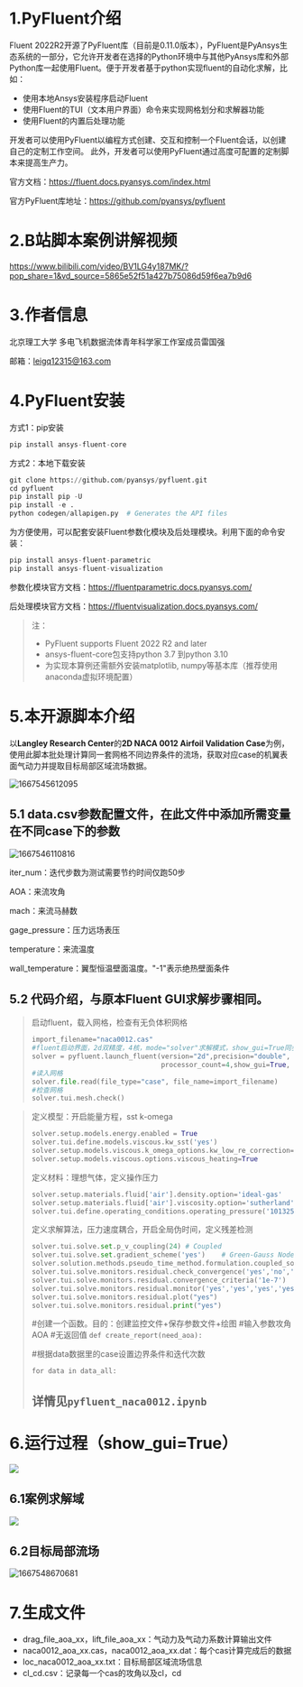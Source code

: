 # 1.PyFluent介绍

Fluent 2022R2开源了PyFluent库（目前是0.11.0版本），PyFluent是PyAnsys生态系统的一部分，它允许开发者在选择的Python环境中与其他PyAnsys库和外部Python库一起使用Fluent。便于开发者基于python实现fluent的自动化求解，比如：

- 使用本地Ansys安装程序启动Fluent
- 使用Fluent的TUI（文本用户界面）命令来实现网格划分和求解器功能
- 使用Fluent的内置后处理功能

开发者可以使用PyFluent以编程方式创建、交互和控制一个Fluent会话，以创建自己的定制工作空间。 此外，开发者可以使用PyFluent通过高度可配置的定制脚本来提高生产力。

官方文档：https://fluent.docs.pyansys.com/index.html

官方PyFluent库地址：https://github.com/pyansys/pyfluent

# 2.B站脚本案例讲解视频

https://www.bilibili.com/video/BV1LG4y187MK/?pop_share=1&vd_source=5865e52f51a427b75086d59f6ea7b9d6

# 3.作者信息

北京理工大学 多电飞机数据流体青年科学家工作室成员雷国强

邮箱：leigq12315@163.com

# 4.PyFluent安装

方式1：pip安装

```python
pip install ansys-fluent-core
```

方式2：本地下载安装

```python
git clone https://github.com/pyansys/pyfluent.git
cd pyfluent
pip install pip -U
pip install -e .
python codegen/allapigen.py  # Generates the API files
```

为方便使用，可以配套安装Fluent参数化模块及后处理模块。利用下面的命令安装：

```python
pip install ansys-fluent-parametric
pip install ansys-fluent-visualization
```

参数化模块官方文档：https://fluentparametric.docs.pyansys.com/

后处理模块官方文档：https://fluentvisualization.docs.pyansys.com/

> 注： 
>
> - PyFluent supports Fluent 2022 R2 and later
> - ansys-fluent-core包支持python 3.7 到python 3.10
> - 为实现本算例还需额外安装matplotlib, numpy等基本库（推荐使用anaconda虚拟环境配置）

# 5.本开源脚本介绍

以**Langley Research Center**的**2D NACA 0012 Airfoil Validation Case**为例，使用此脚本批处理计算同一套网格不同边界条件的流场，获取对应case的机翼表面气动力并提取目标局部区域流场数据。

![1667545612095](assets/1667545612095.png)

## 5.1 data.csv参数配置文件，在此文件中添加所需变量在不同case下的参数

   ![1667546110816](assets/1667546110816.png)

   iter_num：迭代步数为测试需要节约时间仅跑50步

   AOA：来流攻角

   mach：来流马赫数

   gage_pressure：压力远场表压

   temperature：来流温度

   wall_temperature：翼型恒温壁面温度。"-1"表示绝热壁面条件

## 5.2 代码介绍，与原本Fluent GUI求解步骤相同。

   > 启动fluent，载入网格，检查有无负体积网格
   >
   > ```python
   > import_filename="naca0012.cas"
   > #fluent启动界面，2d双精度，4核，mode="solver"求解模式，show_gui=True同步显示fluent
   > solver = pyfluent.launch_fluent(version="2d",precision="double",
   >                                 processor_count=4,show_gui=True, mode="solver"求解模式	)
   > #读入网格
   > solver.file.read(file_type="case", file_name=import_filename)
   > #检查网格
   > solver.tui.mesh.check()
   > ```

   > 定义模型：开启能量方程，sst k-omega
   >
   > ```python
   > solver.setup.models.energy.enabled = True
   > solver.tui.define.models.viscous.kw_sst('yes')
   > solver.setup.models.viscous.k_omega_options.kw_low_re_correction=False
   > solver.setup.models.viscous.options.viscous_heating=True
   > ```
   > 定义材料：理想气体，定义操作压力
   >
   > ```python
   > solver.setup.materials.fluid['air'].density.option='ideal-gas'
   > solver.setup.materials.fluid['air'].viscosity.option='sutherland'
   > solver.tui.define.operating_conditions.operating_pressure('101325')
   > ```
   > 定义求解算法，压力速度耦合，开启全局伪时间，定义残差检测
   >
   > ```python
   > solver.tui.solve.set.p_v_coupling(24) # Coupled
   > solver.tui.solve.set.gradient_scheme('yes')    # Green-Gauss Node Based
   > solver.solution.methods.pseudo_time_method.formulation.coupled_solver='global-time-step'
   > solver.tui.solve.monitors.residual.check_convergence('yes','no','no','no','no','no')
   > solver.tui.solve.monitors.residual.convergence_criteria('1e-7')
   > solver.tui.solve.monitors.residual.monitor('yes','yes','yes','yes','yes','yes')
   > solver.tui.solve.monitors.residual.plot("yes")
   > solver.tui.solve.monitors.residual.print("yes")
   > ```
   > #创建一个函数。目的：创建监控文件+保存参数文件+绘图
   > #输入参数攻角AOA
   > #无返回值
   > `def create_report(need_aoa):`
   >
   > 
   >
   > #根据data数据里的case设置边界条件和迭代次数
   >
   > `for data in data_all:`
   >
   > ## 详情见`pyfluent_naca0012.ipynb`



# 6.运行过程（show_gui=True）

![](assets/process.gif)

## 6.1案例求解域

![](assets/1667547304768.png)

## 6.2目标局部流场

![1667548670681](assets/1667548670681.png)

# 7.生成文件

- drag_file_aoa_xx，lift_file_aoa_xx：气动力及气动力系数计算输出文件
- naca0012_aoa_xx.cas，naca0012_aoa_xx.dat：每个cas计算完成后的数据
- loc_naca0012_aoa_xx.txt：目标局部区域流场信息
- cl_cd.csv：记录每一个cas的攻角以及cl，cd
